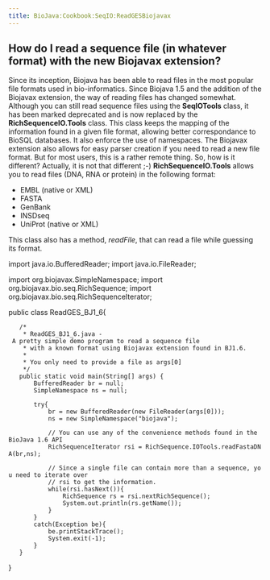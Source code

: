 ```yaml
---
title: BioJava:Cookbook:SeqIO:ReadGESBiojavax
---
```


How do I read a sequence file (in whatever format) with the new Biojavax extension?
-----------------------------------------------------------------------------------

Since its inception, Biojava has been able to read files in the most
popular file formats used in bio-informatics. Since Biojava 1.5 and the
addition of the Biojavax extension, the way of reading files has changed
somewhat. Although you can still read sequence files using the
**SeqIOTools** class, it has been marked deprecated and is now replaced
by the **RichSequenceIO.Tools** class. This class keeps the mapping of
the information found in a given file format, allowing better
correspondance to BioSQL databases. It also enforce the use of
namespaces. The Biojavax extension also allows for easy parser creation
if you need to read a new file format. But for most users, this is a
rather remote thing. So, how is it different? Actually, it is not that
different ;-) **RichSequenceIO.Tools** allows you to read files (DNA,
RNA or protein) in the following format:

-   EMBL (native or XML)
-   FASTA
-   GenBank
-   INSDseq
-   UniProt (native or XML)

This class also has a method, *readFile*, that can read a file while
guessing its format.

<java> import java.io.BufferedReader; import java.io.FileReader;

import org.biojavax.SimpleNamespace; import
org.biojavax.bio.seq.RichSequence; import
org.biojavax.bio.seq.RichSequenceIterator;

public class ReadGES\_BJ1\_6{

`   /* `  
`    * ReadGES_BJ1_6.java - A pretty simple demo program to read a sequence file`  
`    * with a known format using Biojavax extension found in BJ1.6. `  
`    * `  
`    * You only need to provide a file as args[0]`  
`    */`  
`   public static void main(String[] args) {`  
`       BufferedReader br = null;`  
`       SimpleNamespace ns = null;`  
`       `  
`       try{`  
`           br = new BufferedReader(new FileReader(args[0]));`  
`           ns = new SimpleNamespace("biojava");`  
`           `  
`           // You can use any of the convenience methods found in the BioJava 1.6 API`  
`           RichSequenceIterator rsi = RichSequence.IOTools.readFastaDNA(br,ns);`  
`   `  
`           // Since a single file can contain more than a sequence, you need to iterate over`  
`           // rsi to get the information.`  
`           while(rsi.hasNext()){`  
`               RichSequence rs = rsi.nextRichSequence();`  
`               System.out.println(rs.getName());`  
`           }`  
`       }`  
`       catch(Exception be){`  
`           be.printStackTrace();`  
`           System.exit(-1);`  
`       }`  
`   }`

} </java>

